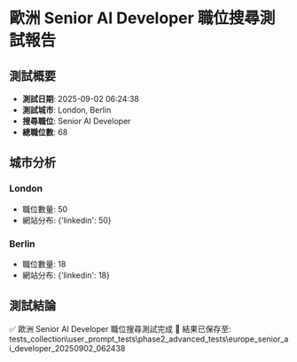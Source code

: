 # 歐洲 Senior AI Developer 職位搜尋測試報告

## 測試概要
- **測試日期**: 2025-09-02 06:24:38
- **測試城市**: London, Berlin
- **搜尋職位**: Senior AI Developer
- **總職位數**: 68

## 城市分析

### London
- 職位數量: 50
- 網站分布: {'linkedin': 50}

### Berlin  
- 職位數量: 18
- 網站分布: {'linkedin': 18}

## 測試結論
✅ 歐洲 Senior AI Developer 職位搜尋測試完成
📁 結果已保存至: tests_collection\user_prompt_tests\phase2_advanced_tests\europe_senior_ai_developer_20250902_062438
